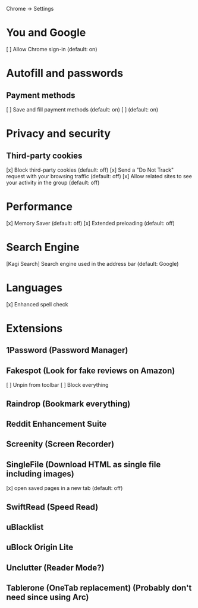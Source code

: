 Chrome -> Settings
# You and Google
[ ] Allow Chrome sign-in (default: on)
# Autofill and passwords
## Payment methods
[ ] Save and fill payment methods (default: on)
[ ] (default: on)

# Privacy and security
## Third-party cookies
[x] Block third-party cookies (default: off)
[x] Send a "Do Not Track" request with your browsing traffic (default: off)
[x] Allow related sites to see your activity in the group (default: off)

# Performance
[x] Memory Saver (default: off)
[x] Extended preloading (default: off)

# Search Engine
[Kagi Search] Search engine used in the address bar (default: Google)

# Languages
[x] Enhanced spell check


# Extensions
## 1Password (Password Manager)
## Fakespot (Look for fake reviews on Amazon)
[ ] Unpin from toolbar
[ ] Block everything
## Raindrop (Bookmark everything)
## Reddit Enhancement Suite
## Screenity (Screen Recorder)
## SingleFile (Download HTML as single file including images)
[x] open saved pages in a new tab (default: off)
## SwiftRead (Speed Read)
## uBlacklist
## uBlock Origin Lite
## Unclutter (Reader Mode?)

## Tablerone (OneTab replacement) (Probably don't need since using Arc)



